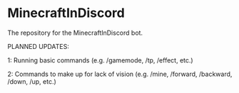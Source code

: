 # MinecraftInDiscord
The repository for the MinecraftInDiscord bot.

PLANNED UPDATES:

1: Running basic commands (e.g. /gamemode, /tp, /effect, etc.)

2: Commands to make up for lack of vision (e.g. /mine, /forward, /backward, /down, /up, etc.)
